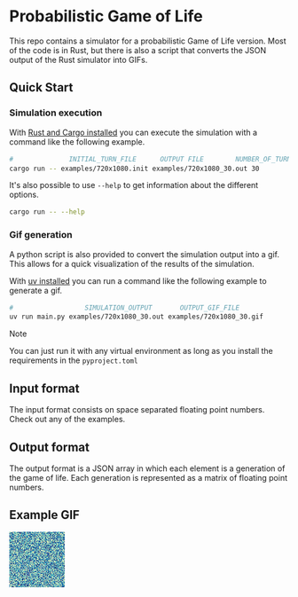 
# Probabilistic Game of Life

This repo contains a simulator for a probabilistic Game of Life version. Most of the code is in Rust, but there is also a script that converts the JSON output of the Rust simulator into GIFs.

## Quick Start

### Simulation execution

With [Rust and Cargo installed](https://www.rust-lang.org/tools/install) you can execute the simulation with a command like the following example. 


```sh
#              INITIAL_TURN_FILE      OUTPUT FILE        NUMBER_OF_TURNS
cargo run -- examples/720x1080.init examples/720x1080_30.out 30
```

It's also possible to use `--help` to get information about the different options.

```sh
cargo run -- --help
```

### Gif generation

A python script is also provided to convert the simulation output into a gif. This allows for a quick visualization of the results of the simulation.

With [uv installed](https://docs.astral.sh/uv/getting-started/installation/) you can run a command like the following example to generate a gif. 

```sh
#                  SIMULATION_OUTPUT       OUTPUT_GIF_FILE
uv run main.py examples/720x1080_30.out examples/720x1080_30.gif
```

> [!NOTE]  
> You can just run it with any virtual environment as long as you install the requirements in the `pyproject.toml`


## Input format

The input format consists on space separated floating point numbers. Check out any of the examples.

## Output format

The output format is a JSON array in which each element is a generation of the game of life.
Each generation is represented as a matrix of floating point numbers.

## Example GIF

![Example GIF of the simulation running](/examples/100x100_50.gif)
